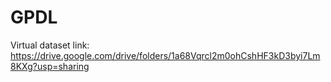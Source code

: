 # GPDL

Virtual dataset link: https://drive.google.com/drive/folders/1a68Vqrcl2m0ohCshHF3kD3byi7Lm8KXg?usp=sharing

